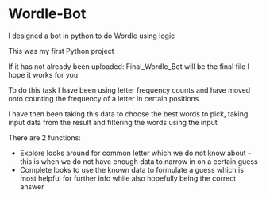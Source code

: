 # Wordle-Bot

I designed a bot in python to do Wordle using logic

This was my first Python project 

If it has not already been uploaded: Final_Wordle_Bot will be the final file 
I hope it works for you 

To do this task I have been using letter frequency counts and have moved onto counting the frequency of a letter in certain positions

I have then been taking this data to choose the best words to pick, taking input data from the result and filtering the words using the input 

There are 2 functions: 
- Explore looks around for common letter which we do not know about - this is when we do not have enough data to narrow in on a certain guess 
- Complete looks to use the known data to formulate a guess which is most helpful for further info while also hopefully being the correct answer
